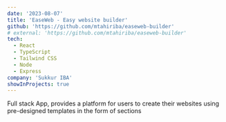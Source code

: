 ```yaml
---
date: '2023-08-07'
title: 'EaseWeb - Easy website builder'
github: 'https://github.com/mtahiriba/easeweb-builder'
# external: 'https://github.com/mtahiriba/easeweb-builder'
tech:
  - React
  - TypeScript
  - Tailwind CSS
  - Node
  - Express
company: 'Sukkur IBA'
showInProjects: true
---
```


Full stack App, provides a platform for users to create their websites using pre-designed templates in the form of sections
